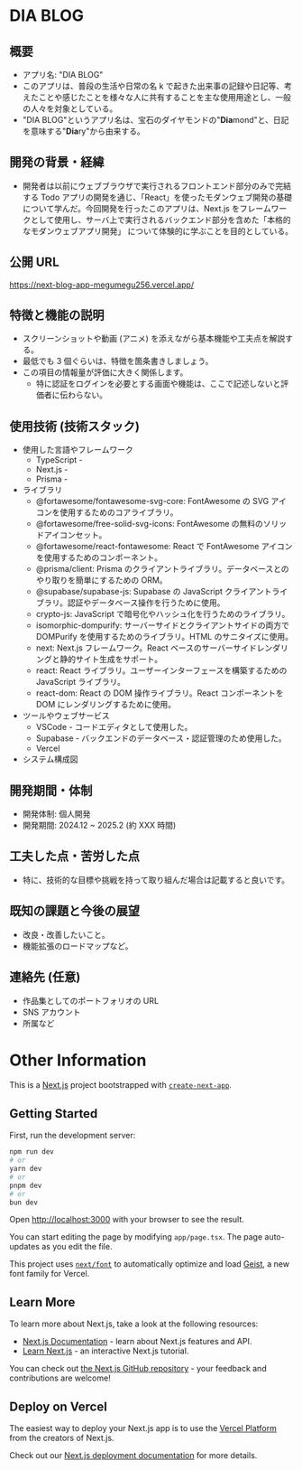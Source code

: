 # DIA BLOG

## 概要

- アプリ名: "DIA BLOG"
- このアプリは、普段の生活や日常の名 k で起きた出来事の記録や日記等、考えたことや感じたことを様々な人に共有することを主な使用用途とし、一般の人々を対象としている。
- "DIA BLOG"というアプリ名は、宝石のダイヤモンドの"**Dia**mond"と、日記を意味する"**Dia**ry"から由来する。

## 開発の背景・経緯

- 開発者は以前にウェブブラウザで実行されるフロントエンド部分のみで完結する Todo アプリの開発を通じ、「React」を使ったモダンウェブ開発の基礎について学んだ。今回開発を行ったこのアプリは、Next.js をフレームワークとして使用し、サーバ上で実行されるバックエンド部分を含めた「本格的なモダンウェブアプリ開発」 について体験的に学ぶことを目的としている。

## 公開 URL

https://next-blog-app-megumegu256.vercel.app/

## 特徴と機能の説明

- スクリーンショットや動画 (アニメ) を添えながら基本機能や工夫点を解説する。
- 最低でも 3 個ぐらいは、特徴を箇条書きしましょう。
- この項目の情報量が評価に大きく関係します。
  - 特に認証をログインを必要とする画面や機能は、ここで記述しないと評価者に伝わらない。

## 使用技術 (技術スタック)

- 使用した言語やフレームワーク
  - TypeScript -
  - Next.js -
  - Prisma -
- ライブラリ
  - @fortawesome/fontawesome-svg-core: FontAwesome の SVG アイコンを使用するためのコアライブラリ。
  - @fortawesome/free-solid-svg-icons: FontAwesome の無料のソリッドアイコンセット。
  - @fortawesome/react-fontawesome: React で FontAwesome アイコンを使用するためのコンポーネント。
  - @prisma/client: Prisma のクライアントライブラリ。データベースとのやり取りを簡単にするための ORM。
  - @supabase/supabase-js: Supabase の JavaScript クライアントライブラリ。認証やデータベース操作を行うために使用。
  - crypto-js: JavaScript で暗号化やハッシュ化を行うためのライブラリ。
  - isomorphic-dompurify: サーバーサイドとクライアントサイドの両方で DOMPurify を使用するためのライブラリ。HTML のサニタイズに使用。
  - next: Next.js フレームワーク。React ベースのサーバーサイドレンダリングと静的サイト生成をサポート。
  - react: React ライブラリ。ユーザーインターフェースを構築するための JavaScript ライブラリ。
  - react-dom: React の DOM 操作ライブラリ。React コンポーネントを DOM にレンダリングするために使用。
- ツールやウェブサービス
  - VSCode - コードエディタとして使用した。
  - Supabase - バックエンドのデータベース・認証管理のため使用した。
  - Vercel
- システム構成図

## 開発期間・体制

- 開発体制: 個人開発
- 開発期間: 2024.12 ~ 2025.2 (約 XXX 時間)

## 工夫した点・苦労した点

- 特に、技術的な目標や挑戦を持って取り組んだ場合は記載すると良いです。

## 既知の課題と今後の展望

- 改良・改善したいこと。
- 機能拡張のロードマップなど。

## 連絡先 (任意)

- 作品集としてのポートフォリオの URL
- SNS アカウント
- 所属など

# Other Information

This is a [Next.js](https://nextjs.org) project bootstrapped with [`create-next-app`](https://nextjs.org/docs/app/api-reference/cli/create-next-app).

## Getting Started

First, run the development server:

```bash
npm run dev
# or
yarn dev
# or
pnpm dev
# or
bun dev
```

Open [http://localhost:3000](http://localhost:3000) with your browser to see the result.

You can start editing the page by modifying `app/page.tsx`. The page auto-updates as you edit the file.

This project uses [`next/font`](https://nextjs.org/docs/app/building-your-application/optimizing/fonts) to automatically optimize and load [Geist](https://vercel.com/font), a new font family for Vercel.

## Learn More

To learn more about Next.js, take a look at the following resources:

- [Next.js Documentation](https://nextjs.org/docs) - learn about Next.js features and API.
- [Learn Next.js](https://nextjs.org/learn) - an interactive Next.js tutorial.

You can check out [the Next.js GitHub repository](https://github.com/vercel/next.js) - your feedback and contributions are welcome!

## Deploy on Vercel

The easiest way to deploy your Next.js app is to use the [Vercel Platform](https://vercel.com/new?utm_medium=default-template&filter=next.js&utm_source=create-next-app&utm_campaign=create-next-app-readme) from the creators of Next.js.

Check out our [Next.js deployment documentation](https://nextjs.org/docs/app/building-your-application/deploying) for more details.
